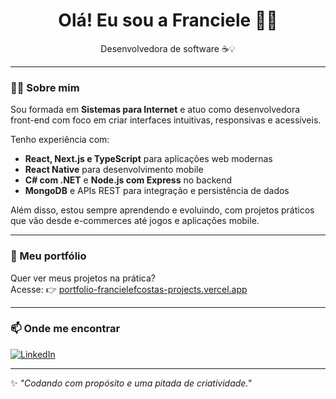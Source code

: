 <h1 align="center">Olá! Eu sou a Franciele 👩‍💻</h1>

<p align="center">
  Desenvolvedora de software ☕💡
</p>

---

### 👩‍💻 Sobre mim

Sou formada em **Sistemas para Internet** e atuo como desenvolvedora front-end com foco em criar interfaces intuitivas, responsivas e acessíveis.

Tenho experiência com:
- **React, Next.js e TypeScript** para aplicações web modernas
- **React Native** para desenvolvimento mobile
- **C# com .NET** e **Node.js com Express** no backend
- **MongoDB** e APIs REST para integração e persistência de dados

Além disso, estou sempre aprendendo e evoluindo, com projetos práticos que vão desde e-commerces até jogos e aplicações mobile.

---

### 🚀 Meu portfólio

Quer ver meus projetos na prática?  
Acesse: 👉 [portfolio-francielefcostas-projects.vercel.app](https://portfolio-francielefcostas-projects.vercel.app/)

---

### 📫 Onde me encontrar

[![LinkedIn](https://img.shields.io/badge/-LinkedIn-blue?style=flat-square&logo=linkedin&logoColor=white&link=https://www.linkedin.com/in/franciele-ferreira-costa-39536b165/)](https://www.linkedin.com/in/franciele-ferreira-costa-39536b165/)

---

✨ *"Codando com propósito e uma pitada de criatividade."*

